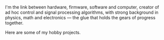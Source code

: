 I'm the link between hardware, firmware, software and computer, creator of ad hoc control and signal processing algorithms, with strong background in physics, math and electronics — the glue that holds the gears of progress together.

Here are some of my hobby projects.
